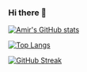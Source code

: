### Hi there 👋

<!--
**AmirMoghadamFalahi/AmirMoghadamFalahi** is a ✨ _special_ ✨ repository because its `README.md` (this file) appears on your GitHub profile.

Here are some ideas to get you started:

- 🔭 I’m currently working on ...
- 🌱 I’m currently learning ...
- 👯 I’m looking to collaborate on ...
- 🤔 I’m looking for help with ...
- 💬 Ask me about ...
- 📫 How to reach me: ...
- 😄 Pronouns: ...
- ⚡ Fun fact: ...
-->

[![Amir's GitHub stats](https://github-readme-stats.vercel.app/api?username=AmirMoghadamFalahi&count_private=true&show_icons=true&theme=radical)](https://github.com/AmirMoghadamFalahi)

[![Top Langs](https://github-readme-stats.vercel.app/api/top-langs/?username=AmirMoghadamFalahi&layout=compact&count_private=true&show_icons=true&theme=radical)](https://github.com/AmirMoghadamFalahi)

[![GitHub Streak](https://streak-stats.demolab.com/?user=AmirMoghadamFalahi&theme=radical)](https://git.io/streak-stats)

